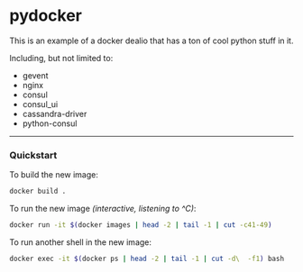 # pydocker

This is an example of a docker dealio that has a ton of cool python stuff in it.

Including, but not limited to:

  * gevent
  * nginx
  * consul
  * consul_ui
  * cassandra-driver
  * python-consul

----

### Quickstart

To build the new image:

```sh
docker build .
```

To run the new image *(interactive, listening to ^C)*:

```sh
docker run -it $(docker images | head -2 | tail -1 | cut -c41-49)
```

To run another shell in the new image:

```sh
docker exec -it $(docker ps | head -2 | tail -1 | cut -d\  -f1) bash
```
